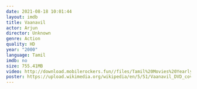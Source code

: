 ```yaml
---
date: 2021-08-18 10:01:44
layout: imdb
title: Vaanavil
actor: Arjun
director: Unknown
genre: Action
quality: HD
year: "2000"
language: Tamil
imdb: no
size: 755.41MB
video: http://download.mobilerockers.fun//files/Tamil%20Movies%20Yearly%20Collections/Tamil%202000%20Collections/Vaanavil%20(2000)/Vaanavil%20(2000)%20Full%20Movies/Vaanavil%20(2000)%20HDRip/Vaanavil%20(2000)%20HDRip%20Single%20Part.mp4
poster: https://upload.wikimedia.org/wikipedia/en/5/51/Vaanavil_DVD_cover.jpg
---
```

